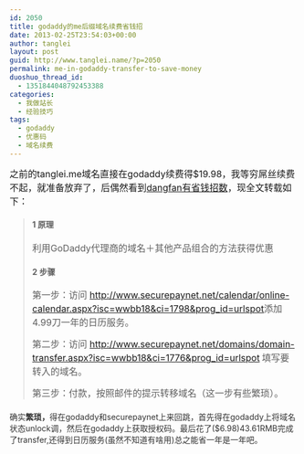 ```yaml
---
id: 2050
title: godaddy的me后缀域名续费省钱招
date: 2013-02-25T23:54:03+00:00
author: tanglei
layout: post
guid: http://www.tanglei.name/?p=2050
permalink: me-in-godaddy-transfer-to-save-money
duoshuo_thread_id:
  - 1351844048792453388
categories:
  - 我做站长
  - 经验技巧
tags:
  - godaddy
  - 优惠码
  - 域名续费
---
```

<font size="3">之前的tanglei.me域名直接在godaddy续费得$19.98，我等穷屌丝续费不起，就准备放弃了，后偶然看到</font>[<font size="3">dangfan有省钱招数</font>](http://dangfan.me/godaddy-me.html)<font size="3">，现全文转载如下：</font>

> #### 1 原理
> 
> <font size="3">利用GoDaddy代理商的域名＋其他产品组合的方法获得优惠</font>
> 
> #### 2 步骤
> 
> <font size="3">第一步：访问 </font>[<font size="3">http://www.securepaynet.net/calendar/online-calendar.aspx?isc=wwbb18&ci=1798&prog_id=urlspot</font>](http://www.securepaynet.net/calendar/online-calendar.aspx?isc=wwbb18&ci=1798&prog_id=urlspot)<font size="3">添加4.99刀一年的日历服务。</font>
> 
> <font size="3">第二步：访问 </font>[<font size="3">http://www.securepaynet.net/domains/domain-transfer.aspx?isc=wwbb18&ci=1776&prog_id=urlspot</font>](http://www.securepaynet.net/domains/domain-transfer.aspx?isc=wwbb18&ci=1776&prog_id=urlspot) <font size="3">填写要转入的域名。</font>
> 
> <font size="3">第三步：付款，按照邮件的提示转移域名（这一步有些繁琐）。</font>

#### <font color="#333333"><font style="font-weight: normal">确实<font style="font-weight: bold">繁琐，<font style="font-weight: normal">得在godaddy和securepaynet上来回跳</font></font>，首先得在godaddy上将域名状态unlock调，然后在godaddy上获取授权码。最后花了($6.98)43.61RMB完成了transfer,还得到日历服务(虽然不知道有啥用)总之能省一年是一年吧。</font></font>
